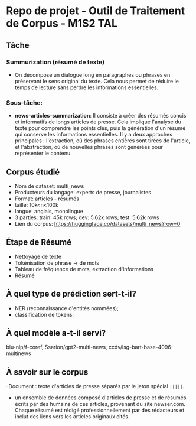 # Repo de projet - Outil de Traitement de Corpus - M1S2 TAL

## Tâche
### Summurization (résumé de texte)
- On décompose un dialogue long en paragraphes ou phrases en préservant le sens original du texte. Cela nous permet de réduire le temps de lecture sans perdre les informations essentielles.
### Sous-tâche: 
- **news-articles-summarization**:
Il consiste à créer des résumés concis et informatifs de longs articles de presse. Cela implique l'analyse du texte pour comprendre les points clés, puis la génération d'un résumé qui conserve les informations essentielles. Il y a deux approches principales : l'extraction, où des phrases entières sont tirées de l'article, et l'abstraction, où de nouvelles phrases sont générées pour représenter le contenu. 

## Corpus étudié
- Nom de dataset: multi_news
- Producteurs du langage: experts de presse, journalistes
- Format: articles - résumés
- taille: 10k<n<100k
- langue: anglais, monolingue
- 3 parties: train: 45k rows; dev: 5.62k rows; test: 5.62k rows
- Lien du corpus: https://huggingface.co/datasets/multi_news?row=0


## Étape de Résumé
- Nettoyage de texte
- Tokénisation de phrase -> de mots
- Tableau de fréquence de mots, extraction d'informations
- Résumé
  
## À quel type de prédiction sert-t-il?
- NER (reconnaissance d'entités nommées);
- classification de tokens;
  
## À quel modèle a-t-il servi?
biu-nlp/f-coref, Ssarion/gpt2-multi-news, ccdv/lsg-bart-base-4096-multinews

## À savoir sur le corpus
-Document : texte d'articles de presse séparés par le jeton spécial `|||||`.
- un ensemble de données composé d'articles de presse et de résumés écrits par des humains de ces articles, provenant du site newser.com. Chaque résumé est rédigé professionnellement par des rédacteurs et inclut des liens vers les articles originaux cités.
